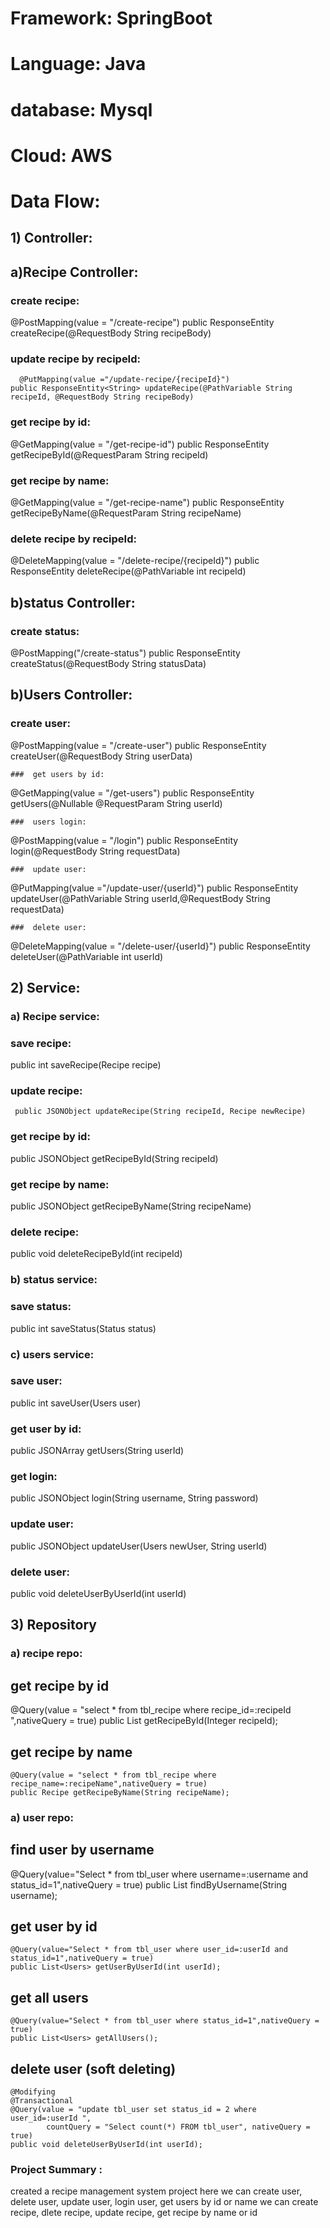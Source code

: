 # Framework: SpringBoot
# Language: Java
# database: Mysql
# Cloud: AWS

# Data Flow:
## 1) Controller: 

## a)Recipe Controller:
### create recipe: 
   @PostMapping(value = "/create-recipe")
    public ResponseEntity<String> createRecipe(@RequestBody String recipeBody)
    
### update recipe by recipeId: 
      @PutMapping(value ="/update-recipe/{recipeId}")
    public ResponseEntity<String> updateRecipe(@PathVariable String recipeId, @RequestBody String recipeBody)
                             
### get recipe by id:  
 @GetMapping(value = "/get-recipe-id")
    public ResponseEntity<String> getRecipeById(@RequestParam String recipeId)
                  
### get recipe by name: 
 @GetMapping(value = "/get-recipe-name")
    public ResponseEntity<String> getRecipeByName(@RequestParam String recipeName)
                  
###  delete recipe by recipeId: 
 @DeleteMapping(value = "/delete-recipe/{recipeId}")
    public ResponseEntity<String> deleteRecipe(@PathVariable int recipeId)


 ## b)status Controller:
  ###  create status: 
 @PostMapping("/create-status")
    public ResponseEntity<String> createStatus(@RequestBody String statusData)
  
  
 ## b)Users Controller:
  ###  create user: 
 @PostMapping(value = "/create-user")
    public ResponseEntity<String> createUser(@RequestBody String userData)
  
    ###  get users by id: 
 @GetMapping(value = "/get-users")
    public ResponseEntity<String> getUsers(@Nullable @RequestParam String userId)
  
    ###  users login: 
@PostMapping(value = "/login")
    public ResponseEntity<String> login(@RequestBody String requestData)
  
    ###  update user: 
@PutMapping(value ="/update-user/{userId}")
    public ResponseEntity<String> updateUser(@PathVariable String userId,@RequestBody String requestData)
  
    ###  delete user: 
 @DeleteMapping(value = "/delete-user/{userId}")
    public ResponseEntity<String> deleteUser(@PathVariable int userId)

 
 ## 2) Service:
  
 ### a) Recipe service:
 
 ### save recipe:
  public int saveRecipe(Recipe recipe)
  
 ### update recipe:
     public JSONObject updateRecipe(String recipeId, Recipe newRecipe)
 
### get recipe by id:
 public JSONObject getRecipeById(String recipeId) 
  
 ### get recipe by name:
 public JSONObject getRecipeByName(String recipeName)
  
 ### delete recipe:
 public void deleteRecipeById(int recipeId)
  
  
  ### b) status service:
  
  ### save status:
  public int saveStatus(Status status)
  
  
  ### c) users service:
  
  
### save user:
 public int saveUser(Users user) 
  
 ### get user by id:
 public JSONArray getUsers(String userId) 
  
  ### get login:
 public JSONObject login(String username, String password)
  
 ### update user:
  public JSONObject updateUser(Users newUser, String userId) 
  
  ### delete user:
  public void deleteUserByUserId(int userId)
  
  
  
  ## 3) Repository
  
  ### a) recipe repo:
  
  ## get recipe by id
   @Query(value = "select * from tbl_recipe where recipe_id=:recipeId ",nativeQuery = true)
    public List<Recipe> getRecipeById(Integer recipeId);

  ## get recipe by name
    @Query(value = "select * from tbl_recipe where recipe_name=:recipeName",nativeQuery = true)
    public Recipe getRecipeByName(String recipeName);
  
  
   ### a) user repo:
  
  ## find user by username
  @Query(value="Select * from tbl_user where username=:username and status_id=1",nativeQuery = true)
    public List<Users> findByUsername(String username);
  
  ## get user by id
    @Query(value="Select * from tbl_user where user_id=:userId and status_id=1",nativeQuery = true)
    public List<Users> getUserByUserId(int userId);

  ## get all users
    @Query(value="Select * from tbl_user where status_id=1",nativeQuery = true)
    public List<Users> getAllUsers();
  
  ## delete user (soft deleting)
    @Modifying
    @Transactional
    @Query(value = "update tbl_user set status_id = 2 where user_id=:userId ",
            countQuery = "Select count(*) FROM tbl_user", nativeQuery = true)
    public void deleteUserByUserId(int userId);
  
  
  
### Project Summary :
  
  created a recipe management system project 
  here we can create user, delete user, update user, login user, get users by id or name
  we can create recipe, dlete recipe, update recipe, get recipe by name or id
  
  
 
 

